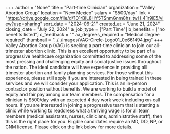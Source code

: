 +++
author = "None"
title = "Part-time Clinician"
organization = "Valley Abortion Group"
location = "New Mexico"
salary = "$500/day"
link = "https://drive.google.com/file/d/1O1rBIL8HY5TSnmGnm8hs_twH_41r9iE5/view?usp=sharing"
sort_date = "2024-06-21"
created_at = "June 21, 2024"
closing_date = "July 22, 2024"
a_job_type = ["Part Time"]
b_benefits = ["no benefits listed"]
c_feedback = ""
aa_degrees_required = "Medical degree required"
thumbnail = "../../images/VAG-Circle-Logo01_0e661494.jpg"
+++
Valley Abortion Group (VAG) is seeking a part-time clinician to join our all-trimester abortion clinic. This is an excellent opportunity to be part of a progressive healthcare organization committed to addressing some of the most pressing and challenging equity and social justice issues throughout the nation. The ideal candidate will have experience in providing all trimester abortion and family planning services. For those without this experience, please still apply if you are interested in being trained in these services and we will consider your application. This is an in-person contractor position without benefits. We are working to build a model of equity and fair pay among
our team members. The compensation for a clinician is $500/day with an expected 4 day work week including on-call hours. If you are interested in joining a progressive team that is starting a clinic while working to readdress what a thriving wage is for all team members (medical assistants, nurses, clinicians, administrative staff), then this is the right place for you. Eligible candidates require an MD, DO, NP, or CNM license. Please click on the link below for more details. 